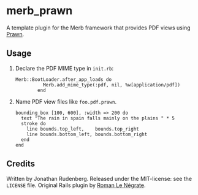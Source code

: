 # merb_prawn

A template plugin for the Merb framework that provides PDF views using [Prawn](http://prawn.majesticseacreature.com/).

## Usage

1.  Declare the PDF MIME type in `init.rb`:

        Merb::BootLoader.after_app_loads do
				  Merb.add_mime_type(:pdf, nil, %w[application/pdf])
				end

2.  Name PDF view files like `foo.pdf.prawn`.

        bounding_box [100, 600], :width => 200 do
          text "The rain in spain falls mainly on the plains " * 5
          stroke do
            line bounds.top_left,    bounds.top_right
            line bounds.bottom_left, bounds.bottom_right
          end
        end

## Credits
Written by Jonathan Rudenberg. Released under the MIT-license: see the `LICENSE` file.
Original Rails plugin by [Roman Le Négrate](http://roman.flucti.com).